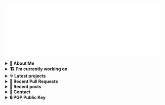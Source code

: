 ![藍](ai.svg)

<details>
  <summary><b>🌠 About Me</b></summary>
  <br/>

- 藍
- Earthling, Front-end Developer.
- Owner of [!mportantImport](https://github.com/importantimport)
- Member of [Lume](https://github.com/lumeland)
- Contributor of [TailwindCSS](https://github.com/tailwindlabs/tailwindcss), [ComfyUI](https://github.com/comfyanonymous/ComfyUI), [MDUI](https://github.com/zdhxiong/mdui) and more

</details>
<details>
  <summary><b>🏗️ I'm currently working on</b></summary>
  <br/>


- [importantimport/lume_theme_shiraha](https://github.com/importantimport/lume_theme_shiraha) - ❄️ Material 3-inspired Lume Blog Theme. [WIP] (1 day ago)
- [fedikit/unified](https://github.com/fedikit/unified) - 📝 Collection of unified plugins by FediKit project. (1 day ago)
- [importantimport/hatsu](https://github.com/importantimport/hatsu) - 🩵 Self-hosted &amp; Fully-automated ActivityPub Bridge for Static Sites. [WIP] (4 days ago)
- [lumeland/lume](https://github.com/lumeland/lume) - 🔥 Static site generator for Deno 🦕 (5 days ago)
- [importantimport/fff](https://github.com/importantimport/fff) - 🌟 The Flexible &amp; Functional Frontmatter Solution. (6 days ago)
- [kwaa/blog_next](https://github.com/kwaa/blog_next) - Trying to Migrate Blog (1 week ago)
- [SeaQL/sea-orm](https://github.com/SeaQL/sea-orm) - 🐚 An async &amp; dynamic ORM for Rust (2 weeks ago)
- [tokio-rs/axum](https://github.com/tokio-rs/axum) - Ergonomic and modular web framework built with Tokio, Tower, and Hyper (2 weeks ago)
- [apache/incubator-opendal](https://github.com/apache/incubator-opendal) - Apache OpenDAL: access data freely. (2 weeks ago)
- [kwaa/caddy](https://github.com/kwaa/caddy) - 🔒 caddy with my favorite modules. (2 weeks ago)

</details>
<details>
  <summary><b>✨ Latest projects</b></summary>
  <br/>


- [kwaa/blog_next](https://github.com/kwaa/blog_next) - Trying to Migrate Blog
- [kwaa/sonik-qwik](https://github.com/kwaa/sonik-qwik) - [Alpha] Qwik preset for the Sonik
- [kwaa/comet](https://github.com/kwaa/comet) - 🌠 Comet Gateway - 实验性 Naiveproxy 透明网关. [WIP]
- [kwaa/csgo](https://github.com/kwaa/csgo) - My CS:GO crosshair &amp; scripts.
- [kwaa/flytosocial](https://github.com/kwaa/flytosocial) - 🪽 An attempt to run a GoToSocial instance at fly.io.
- [kwaa/ech-playground](https://github.com/kwaa/ech-playground) - 🔒 Play with TLS Encrypted Client Hello
- [kwaa/hexo-lightningcss](https://github.com/kwaa/hexo-lightningcss) - ⚡️ LightningCSS Plugin for Hexo
- [kwaa/naive](https://github.com/kwaa/naive) - 🐸 Dockerized NaiveProxy (Monthly Update)
- [kwaa/hexo-partytown](https://github.com/kwaa/hexo-partytown) - 🎉 Partytown Integration for Hexo
- [kwaa/todoli](https://github.com/kwaa/todoli) - 🥔 Yet Another To Do List.

</details>
<details>
  <summary><b>🎨 Recent Pull Requests</b></summary>
  <br/>


- [Add `mdx` filter](https://github.com/lumeland/lume/pull/550) on [lumeland/lume](https://github.com/lumeland/lume) (1 week ago)
- [Add hatsu to COMMUNITY.md](https://github.com/SeaQL/sea-orm/pull/2036) on [SeaQL/sea-orm](https://github.com/SeaQL/sea-orm) (2 weeks ago)
- [Add hatsu to ECOSYSTEM.md](https://github.com/tokio-rs/axum/pull/2462) on [tokio-rs/axum](https://github.com/tokio-rs/axum) (2 weeks ago)
- [refactor(services/webdav): Add WebdavConfig to implement ConfigDeserializer](https://github.com/apache/incubator-opendal/pull/3846) on [apache/incubator-opendal](https://github.com/apache/incubator-opendal) (2 weeks ago)
- [FFF Plugin](https://github.com/lumeland/lume/pull/529) on [lumeland/lume](https://github.com/lumeland/lume) (1 month ago)
- [feat(mdx): support recma plugins](https://github.com/lumeland/lume/pull/521) on [lumeland/lume](https://github.com/lumeland/lume) (1 month ago)
- [chore(package): set type module](https://github.com/kwaa/unocss/pull/1) on [kwaa/unocss](https://github.com/kwaa/unocss) (1 month ago)
- [feat!: move to ESM-only and fix package exports](https://github.com/unocss/unocss/pull/3380) on [unocss/unocss](https://github.com/unocss/unocss) (1 month ago)
- [feat(unocss): support css transformers](https://github.com/lumeland/lume/pull/516) on [lumeland/lume](https://github.com/lumeland/lume) (1 month ago)
- [refactor: support async `renderToString`](https://github.com/sonikjs/sonik/pull/13) on [sonikjs/sonik](https://github.com/sonikjs/sonik) (2 months ago)

</details>
<details>
  <summary><b>📜 Recent posts</b></summary>
  <br/>


- [2023 年 7 月：我最近在写什么](https://kwaa.dev/2023/07) (5 months ago)
- [I 卡也要炼！本地运行 Stable Diffusion &amp; ComfyUI](https://kwaa.dev/stable-diffusion) (9 months ago)
- [为红米 2 刷入 postmarketOS Edge &#43; GNOME Mobile](https://kwaa.dev/redmi2-pmos) (10 months ago)
- [为 nRF52840 Dongle 刷入 CanoKey 固件](https://kwaa.dev/canokey-nrf52) (1 year ago)
- [2022 总结](https://kwaa.dev/2023) (1 year ago)

👉 read more at [./kwaa.dev](https://kwaa.dev)

</details>
<details>
  <summary><b>📧 Contact</b></summary>
  <br/>

- Blog: https://kwaa.dev
- Matrix: [@kwaa:matrix.org](https://matrix.to/#/@kwaa:matrix.org)

👋 If u want to say hello, I'll be happy to meet u.

</details>
<details>
  <summary><b>🔒 PGP Public Key</b></summary>
  <br/>
  
```
pub   ed25519/0x4444777733334444 2022-05-16 [C] [expires: 2025-01-07]
      Key fingerprint = ABCB A12F 1A8E 3CCC F10B  5109 4444 7777 3333 4444
uid                   [ultimate] 藍+85CD <kwa[a]kwaa.dev>
uid                   [ultimate] 藍+85CD (GitHub) &lt;50108258+kwaa[a]users.noreply.github.com>
uid                   [ultimate] [jpeg image of size 889]
sub   ed25519/0xBCB0111111111111 2022-12-24 [S] [expires: 2025-01-07]
sub   ed25519/0x6656222222222222 2022-10-27 [A] [expires: 2025-01-07]
sub   cv25519/0x6EC06EC06EC06EC0 2022-10-05 [E] [expires: 2025-01-07]

# via keys.openpgp.org
gpg --keyserver hkps://keys.openpgp.org --recv-keys 4444777733334444
# via kwaa.dev
gpg --fetch-keys https://kwaa.dev/pgp/4734.pgp
```

</details>
